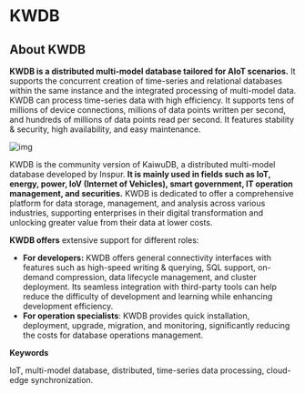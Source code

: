 # KWDB

## About KWDB

**KWDB is a distributed multi-model database tailored for AIoT scenarios.** It supports the concurrent creation of time-series and relational databases within the same instance and the integrated processing of multi-model data. KWDB can process time-series data with high efficiency. It supports tens of millions of device connections, millions of data points written per second, and hundreds of millions of data points read per second. It features stability & security, high availability, and easy maintenance. 

![img](https://github.com/KWDB/KWDB/raw/master/static/arch_en.png)

KWDB is the community version of KaiwuDB, a distributed multi-model database developed by Inspur. **It is mainly used in fields such as IoT, energy, power, IoV (Internet of Vehicles), smart government, IT operation management, and securities.**  KWDB is dedicated to offer a comprehensive platform for data storage, management, and analysis across various industries, supporting enterprises in their digital transformation and unlocking greater value from their data at lower costs.

**KWDB offers** extensive support for different roles:

- **For developers:** KWDB offers general connectivity interfaces with features such as high-speed writing & querying, SQL support, on-demand compression, data lifecycle management, and cluster deployment. Its seamless integration with third-party tools can help reduce the difficulty of development and learning while enhancing development efficiency.
- **For operation specialists**: KWDB provides quick installation, deployment, upgrade, migration, and monitoring, significantly reducing the costs for database operations management.

**Keywords**

IoT, multi-model database, distributed, time-series data processing, cloud-edge synchronization.

